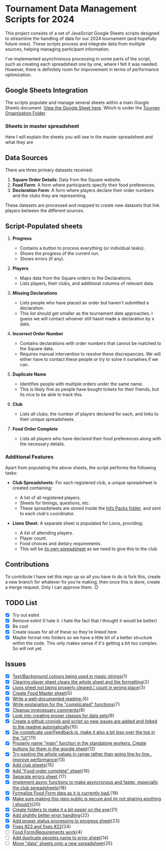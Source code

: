 # Tournament Data Management Scripts for 2024

This project consists of a set of JavaScript Google Sheets scripts designed to streamline the handling of data for our 2024 tournament (and hopefully future ones). These scripts process and integrate data from multiple sources, helping managing participant information.

I've implemented asynchronous processing in some parts of the script, such as creating each spreadsheet one by one, where I felt it was needed. However, there is definitely room for improvement in terms of performance optimization.

## Google Sheets Integration

The scripts populate and manage several sheets within a main Google Sheets document. [View the Google Sheet here](https://docs.google.com/spreadsheets/d/1lJ14WTWZRBPJRKZR8p7cWpdjfY9faKZyVgPJuMcxLkI/edit#gid=674535903). Which is under the [Tourney Organization Folder](https://drive.google.com/drive/u/3/folders/11O6pvQZx9xnTgOqaDzO3Ojol8B5-KQcR)

### Sheets in master spreadsheet
Here I will explain the sheets you will see in the master spreadsheet and what they are

## Data Sources

There are three primary datasets received:
1. **Square Order Details**: Data from the Square website.
2. **Food Form**: A form where participants specify their food preferences.
3. **Declaration Form**: A form where players declare their order numbers and the clubs they are representing.

These datasets are processed and mapped to create new datasets that link players between the different sources.

## Script-Populated sheets

1. **Progress**
   - Contains a button to process everything (or individual tasks).
   - Shows the progress of the current run.
   - Shows errors (if any).

2. **Players**
   - Maps data from the Square orders to the Declarations.
   - Lists players, their clubs, and additional columns of relevant data.

3. **Missing Declarations**
   - Lists people who have placed an order but haven't submitted a declaration.
   - This list should get smaller as the tournament date approaches. I guess we will contact whoever still hasnt made a declaration by x date.

4. **Incorrect Order Number**
   - Contains declarations with order numbers that cannot be matched to the Square data.
   - Requires manual intervention to resolve these discrepancies. We will either have to contact these people or try to solve it ourselves if we can.

5. **Duplicate Name**
   - Identifies people with multiple orders under the same name.
   - This is likely fine as people have bought tickets for their friends, but its nice to be able to track this.

6. **Club**
   - Lists all clubs, the number of players declared for each, and links to their unique spreadsheets.

7. **Food Order Complete**
   - Lists all players who have declared their food preferences along with the necessary details.

### Additional Features

Apart from populating the above sheets, the script performs the following tasks:

- **Club Spreadsheets**: For each registered club, a unique spreadsheet is created containing:
  - A list of all registered players.
  - Sheets for timings, questions, etc.
  - These spreadsheets are stored inside the [Info Packs folder](https://drive.google.com/drive/u/3/folders/1Dalx4D3USf-ojXkyrCOCFQcCNHbY54kl), and sent to each club's coordinator.

- **Lions Sheet**: A separate sheet is populated for Lions, providing:
  - A list of attending players.
  - Player count.
  - Food choices and dietary requirements.
  - This will be [its own spreadsheet](https://docs.google.com/spreadsheets/d/1RzFE8XkP6VL0ykOUTTWIliFHmlbwPpNOLYgdsrvrepA/edit#gid=1448082000) as we need to give this to the club

## Contributions
To contribute I have set this repo up so all you have to do is fork this, create a new branch for whatever fix you're making, then once this is done, create a merge request. Only I can approve them. :D

## TODO List

- [x] Try out eslint
- [x] Remove eslint (I hate it. I hate the fact that I thought it would be better)
- [x] Be cool
- [x] Create issues for all of these so they're linked here
- [x] Maybe format into folders so we have a little bit of a better structure within the code. This only makes sense if it's getting a bit too complex. So will not yet.

## Issues

- [x] [Text/Background colours being used in magic strings](https://github.com/LuciooF/TourneyScripts/issues/1){1} 
- [x] [Clearing player sheet clears the whole sheet and the formatting](https://github.com/LuciooF/TourneyScripts/issues/2){2} 
- [x] [Lions sheet not being properly cleared / count in wrong place](https://github.com/LuciooF/TourneyScripts/issues/3){3} 
- [x] [Create Food Master sheet](https://github.com/LuciooF/TourneyScripts/issues/5){5} 
- [x] [Write a well-documented readme.](https://github.com/LuciooF/TourneyScripts/issues/6){6} 
- [x] [Write explanation for the "complicated" functions](https://github.com/LuciooF/TourneyScripts/issues/7){7} 
- [x] [Cleanup innecessary comments](https://github.com/LuciooF/TourneyScripts/issues/8){8} 
- [x] [Look into creating proper classes for data sets](https://github.com/LuciooF/TourneyScripts/issues/9){9} 
- [x] [Create a github cronjob and script so new issues are added and linked to the readme automatically](https://github.com/LuciooF/TourneyScripts/issues/10){10} 
- [x] [De-complicate userFeedback.js, make it also a bit less over the top in the "UI"](https://github.com/LuciooF/TourneyScripts/issues/11){11} 
- [x] [Properly name "main" function in the standalone workers. Create buttons for them in the google sheet](https://github.com/LuciooF/TourneyScripts/issues/12){12} 
- [x] [Try pasting the whole values in range rather than going line by line,. improve performance](https://github.com/LuciooF/TourneyScripts/issues/13){13} 
- [x] [Add club sheets](https://github.com/LuciooF/TourneyScripts/issues/15){15} 
- [x] [Add "Food order complete" sheet](https://github.com/LuciooF/TourneyScripts/issues/16){16} 
- [x] [Separate errors sheet ](https://github.com/LuciooF/TourneyScripts/issues/17){17} 
- [x] [Implement async functions to make asyncronous and faster, especially the club spreadsheets](https://github.com/LuciooF/TourneyScripts/issues/18){18} 
- [x] [Formalize Food Form data as it is currently bad.](https://github.com/LuciooF/TourneyScripts/issues/19){19} 
- [x] [Make sure making this repo public is secure and im not sharing anything I should't](https://github.com/LuciooF/TourneyScripts/issues/20){20} 
- [x] [Create folders to make it a bit easier on the eye](https://github.com/LuciooF/TourneyScripts/issues/21){21} 
- [x] [Add slightly better error handling](https://github.com/LuciooF/TourneyScripts/issues/22){22} 
- [x] [Add proper status processing to progress sheet](https://github.com/LuciooF/TourneyScripts/issues/23){23} 
- [x] [Fixes #23 and fixes #22](https://github.com/LuciooF/TourneyScripts/pull/24){24} 
- [ ] [Food Form/Requirements work](https://github.com/LuciooF/TourneyScripts/issues/4){4} 
- [ ] [Add duplicate peoples name to error sheet](https://github.com/LuciooF/TourneyScripts/issues/14){14} 
- [ ] [Move "data" sheets onto a new spreadsheet](https://github.com/LuciooF/TourneyScripts/issues/25){25} 